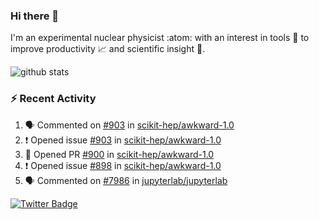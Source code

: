 ### Hi there 👋 

I'm an experimental nuclear physicist :atom: with an interest in tools :wrench: to improve productivity :chart_with_upwards_trend: and scientific insight :telescope:.

![github stats](https://github-readme-stats.vercel.app/api?username=agoose77&show_icons=true&hide_rank=true&hide_title=true&bg_color=30,e76445,904e95&text_color=efe3ec&icon_color=efe3ec)
<!--
**agoose77/agoose77** is a ✨ _special_ ✨ repository because its `README.md` (this file) appears on your GitHub profile.

Here are some ideas to get you started:

- 🔭 I’m currently working on ...
- 🌱 I’m currently learning ...
- 👯 I’m looking to collaborate on ...
- 🤔 I’m looking for help with ...
- 💬 Ask me about ...
- 📫 How to reach me: ...
- 😄 Pronouns: ...
- ⚡ Fun fact: ...
-->

### :zap: Recent Activity
<!--START_SECTION:activity-->
1. 🗣 Commented on [#903](https://github.com/scikit-hep/awkward-1.0/issues/903) in [scikit-hep/awkward-1.0](https://github.com/scikit-hep/awkward-1.0)
2. ❗️ Opened issue [#903](https://github.com/scikit-hep/awkward-1.0/issues/903) in [scikit-hep/awkward-1.0](https://github.com/scikit-hep/awkward-1.0)
3. 💪 Opened PR [#900](https://github.com/scikit-hep/awkward-1.0/pull/900) in [scikit-hep/awkward-1.0](https://github.com/scikit-hep/awkward-1.0)
4. ❗️ Opened issue [#898](https://github.com/scikit-hep/awkward-1.0/issues/898) in [scikit-hep/awkward-1.0](https://github.com/scikit-hep/awkward-1.0)
5. 🗣 Commented on [#7986](https://github.com/jupyterlab/jupyterlab/issues/7986) in [jupyterlab/jupyterlab](https://github.com/jupyterlab/jupyterlab)
<!--END_SECTION:activity-->


[![Twitter Badge](https://img.shields.io/twitter/follow/agoose77?style=flat-square&logo=Twitter&logoColor=white&color=cornflowerblue)](https://twitter.com/agoose77)
